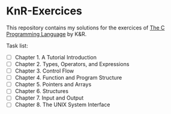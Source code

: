 KnR-Exercices
=============

This repository contains my solutions for the exercices of [The C Programming Language][K&R] by K&R.

Task list:

- [ ] Chapter 1. A Tutorial Introduction
- [ ] Chapter 2. Types, Operators, and Expressions
- [ ] Chapter 3. Control Flow
- [ ] Chapter 4. Function and Program Structure
- [ ] Chapter 5. Pointers and Arrays
- [ ] Chapter 6. Structures
- [ ] Chapter 7. Input and Output
- [ ] Chapter 8. The UNIX System Interface

[K&R]: https://en.wikipedia.org/wiki/The_C_Programming_Language "The C Programming Language"
